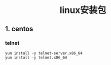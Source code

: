<center><h1>linux安装包</h1></center>

## 1. centos

### telnet

```
yum install -y telnet-server.x86_64
yum install -y telnet.x86_64
```

